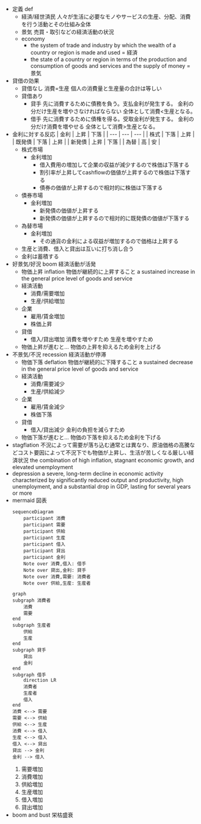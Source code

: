 - 定義 def
    - 経済/経世済民
        人々が生活に必要なモノやサービスの生産、分配、消費を行う活動とその仕組み全体
    - 景気
        売買・取引などの経済活動の状況
    - economy
        - the system of trade and industry by which the wealth of a country or region is made and used = 経済
        - the state of a country or region in terms of the production and consumption of goods and services and the supply of money = 景気
- 貸借の効果
    - 貸借なし
        消費=生産
        個人の消費量と生産量の合計は等しい
    - 貸借あり
        - 貸手
            先に消費するために債務を負う。支払金利が発生する。
            金利の分だけ生産を増やさなければならない
            全体として消費<生産となる。
        - 借手
            先に消費するために債権を得る。受取金利が発生する。
            金利の分だけ消費を増やせる
            全体として消費>生産となる。
- 金利に対する反応
    | 金利 | 上昇 | 下落 |
    | --- | --- | --- |
    | 株式 | 下落 | 上昇 |
    | 既発債 | 下落 | 上昇 |
    | 新発債 | 上昇 | 下落 |
    | 為替 | 高 | 安 |
    - 株式市場
        - 金利増加
            - 借入費用の増加して企業の収益が減少するので株価は下落する
            - 割引率が上昇してcashflowの価値が上昇するので株価は下落する
            - 債券の価値が上昇するので相対的に株価は下落する
    - 債券市場
        - 金利増加
            - 新発債の価値が上昇する
            - 新発債の価値が上昇するので相対的に既発債の価値が下落する
    - 為替市場
        - 金利増加
            - その通貨の金利による収益が増加するので価格は上昇する
    - 生産と消費、借入と貸出は互いに打ち消し合う
    - 金利は蓄積する
- 好景気/好況 boom
    経済活動が活発
    - 物価上昇 inflation
        物価が継続的に上昇すること
        a sustained increase in the general price level of goods and service
    - 経済活動
        - 消費/需要増加
        - 生産/供給増加
    - 企業
        - 雇用/賃金増加
        - 株価上昇
    - 貸借
        - 借入/貸出増加
            消費を増やすため
            生産を増やすため
    - 物価上昇が進むと…
        物価の上昇を抑えるため金利を上げる 
- 不景気/不況 recession
    経済活動が停滞
    - 物価下落 deflation
        物価が継続的に下降すること
        a sustained decrease in the general price level of goods and service
    - 経済活動
        - 消費/需要減少
        - 生産/供給減少
    - 企業
        - 雇用/賃金減少
        - 株価下落
    - 貸借
        - 借入/貸出減少
            金利の負担を減らすため
    - 物価下落が進むと…
        物価の下落を抑えるため金利を下げる
- stagflation
    不況によって需要が落ち込む通常とは異なり、原油価格の高騰などコスト要因によって不況下でも物価が上昇し、生活が苦しくなる厳しい経済状況
    the combination of high inflation, stagnant economic growth, and elevated unemployment
- depression
    a severe, long-term decline in economic activity characterized by significantly reduced output and productivity, high unemployment, and a substantial drop in GDP, lasting for several years or more
- mermaid 図表
    ```mermaid
    sequenceDiagram
        participant 消費
        participant 需要
        participant 供給
        participant 生産
        participant 借入
        participant 貸出
        participant 金利
        Note over 消費,借入: 借手
        Note over 貸出,金利: 貸手
        Note over 消費,需要: 消費者
        Note over 供給,生産: 生産者
    ```
    ```mermaid
    graph
    subgraph 消費者
        消費
        需要
    end
    subgraph 生産者
        供給
        生産
    end
    subgraph 貸手
        貸出
        金利
    end
    subgraph 借手
        direction LR
        消費者
        生産者
        借入
    end
    消費 <--> 需要
    需要 <--> 供給
    供給 <--> 生産
    消費 <--> 借入
    生産 <--> 借入
    借入 <--> 貸出
    貸出 --> 金利
    金利 --> 借入
    ```
    1. 需要増加
    2. 消費増加
    3. 供給増加
    4. 生産増加
    5. 借入増加
    6. 貸出増加
- boom and bust 栄枯盛衰